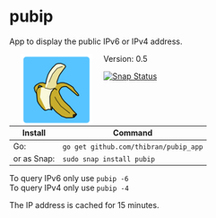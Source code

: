 # pubip
App to display the public IPv6 or IPv4 address.

<img src="misc/icon.png" align="left" height="128" width="128" hspace="20"/>

Version: 0.5

[![Snap Status](https://build.snapcraft.io/badge/thibran/pubip_app.svg)](https://build.snapcraft.io/user/thibran/pubip_app)


| Install     | Command                               |
--------------| ---------------------------------------
| Go:         | `go get github.com/thibran/pubip_app` |
| or as Snap: | `sudo snap install pubip`             |

To query IPv6 only use `pubip -6`  
To query IPv4 only use `pubip -4`

The IP address is cached for 15 minutes.